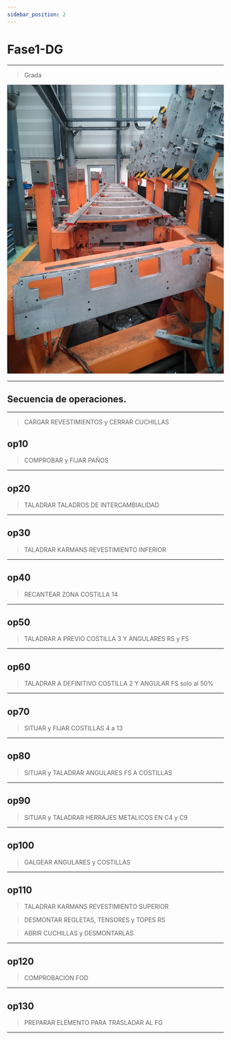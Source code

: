 ```yaml
---
sidebar_position: 2
---
```


# Fase1-DG
---
> Grada

![Grada](../../static/ima_A320/Grada.jpg)

---

## Secuencia de operaciones.
---
>CARGAR REVESTIMIENTOS y CERRAR CUCHILLAS

## op10
>COMPROBAR y FIJAR PAÑOS

---

## op20
>TALADRAR TALADROS DE INTERCAMBIALIDAD

---

## op30
>TALADRAR KARMANS REVESTIMIENTO INFERIOR

---

## op40
>RECANTEAR ZONA COSTILLA 14

---

## op50
>TALADRAR A PREVIO COSTILLA 3 Y ANGULARES RS y FS

---

## op60
>TALADRAR A DEFINITIVO COSTILLA 2 Y ANGULAR  FS solo al 50%

---

## op70
>SITUAR y FIJAR COSTILLAS 4 a 13

---

## op80
>SITUAR y TALADRAR ANGULARES FS A COSTILLAS

---

## op90
>SITUAR y TALADRAR HERRAJES METALICOS EN C4 y C9


---
## op100
>GALGEAR ANGULARES y COSTILLAS


---
## op110
>TALADRAR KARMANS REVESTIMIENTO SUPERIOR 

> DESMONTAR REGLETAS, TENSORES y TOPES RS 

> ABRIR CUCHILLAS y DESMONTARLAS
  
---
## op120
>COMPROBACION FOD

---
## op130
>PREPARAR ELEMENTO PARA TRASLADAR AL FG

--- 
 